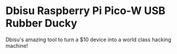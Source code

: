 # Dbisu Raspberry Pi Pico-W USB Rubber Ducky
Dbisu's amazing tool to turn a $10 device into a world class hacking machine!
